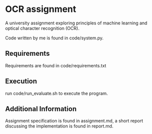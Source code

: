 # OCR assignment
A university assignment exploring principles of machine learning and optical character recognition (OCR).

Code written by me is found in code/system.py.

## Requirements

Requirements are found in code/requirements.txt

## Execution

run code/run_evaluate.sh to execute the program.

## Additional Information

Assignment specification is found in assignment.md, a short report discussing the implementation is found in report.md.

